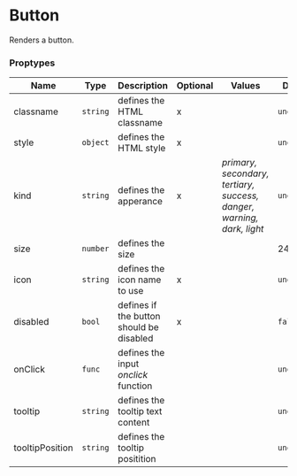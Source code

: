 # Button

Renders a button.

### Proptypes

|       Name      |   Type   |               Description                | Optional |                                 Values                                |   Default   |
|-----------------|----------|------------------------------------------|----------|-----------------------------------------------------------------------|-------------|
| classname       | `string` | defines the HTML classname               | x        |                                                                       | `undefined` |
| style           | `object` | defines the HTML style                   | x        |                                                                       | `undefined` |
| kind            | `string` | defines the apperance                    | x        | _primary, secondary, tertiary, success, danger, warning, dark, light_ | `undefined`   |
| size            | `number` | defines the size                         |          |                                                                       | 24          |
| icon            | `string` | defines the icon name to use             | x        |                                                                       | `undefined` |
| disabled        | `bool`   | defines if the button should be disabled | x        |                                                                       | `false`     |
| onClick         | `func`   | defines the input _onclick_ function     |          |                                                                       | `undefined` |
| tooltip         | `string` | defines the tooltip text content         |          |                                                                       | `undefined` |
| tooltipPosition | `string` | defines the tooltip positition           |          |                                                                       | `undefined` |
